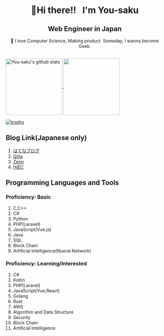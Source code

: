 <h1 align="center">👋Hi there!!  &nbsp; I'm You-saku</h1>
<h2 align="center">Web Engineer in Japan</h2>
<p align="center">🌱 I love Computer Science, Making product. Someday, I wanna become Geek.</p><br>

<a href="https://github.com/anuraghazra/github-readme-stats">
  <img align="center" src="https://github-readme-stats.anuraghazra1.vercel.app/api?username=You-saku&count_private=true&show_icons=true&theme=tokyonight" height="180" alt="You-saku's github stats" />
</a>

<a href="https://github.com/anuraghazra/github-readme-stats">
  <img align="center" src="https://github-readme-stats.anuraghazra1.vercel.app/api/top-langs/?username=You-saku&theme=tokyonight&layout=compact" height="180" />
</a>

[![trophy](https://github-profile-trophy.vercel.app/?username=You-saku&theme=discord)](https://github.com/ryo-ma/github-profile-trophy)


## Blog Link(Japanese only)
1. [はてなブログ](https://thinking-capy.com/)
2. [Qiita](https://qiita.com/You-saku)
3. [Zenn](https://zenn.dev/yousaku)
4. [HiÐΞ](https://hide.ac/users/V57L62ruTwPrTuJu7RtDl3uWVVv2)


## Programming Languages and Tools
### Proficiency: Basic

1. C,C++
2. C#
3. Python
4. PHP(Laravel)
5. JavaScript(Vue.js)
6. Java
7. SQL
8. Block Chain
9. Artificial Intelligence(Nueral Network)

### Proficiency: Learning/Interested

1. C#
2. Kotlin
3. PHP(Laravel)
4. JavaScript(Vue,React)
5. Golang
6. Rust
7. AWS
8. Algorithm and Data Structure
9. Security
10. Block Chain
11. Artificial Intelligence
